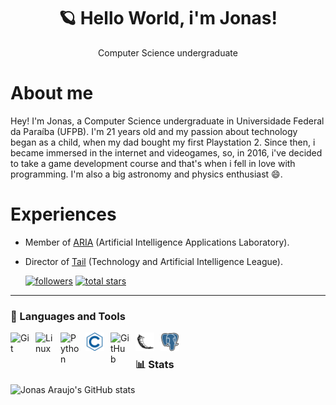 <h1 align="center"/>🪐 Hello World, i'm Jonas! </h1>

<p align="center"/>Computer Science undergraduate</p>

# About me

Hey! I'm Jonas, a Computer Science undergraduate in Universidade Federal da Paraíba (UFPB). I'm 21 years old and my passion about technology began as a child, when my dad bought my first Playstation 2. Since then, i became immersed in the internet and videogames, so, in 2016, i've decided to take a game development course and that's when i fell in love with programming. I'm also a big astronomy and physics enthusiast 😄.

# Experiences

- Member of [ARIA](https://aria.ci.ufpb.br/en/sobre/) (Artificial Intelligence Applications Laboratory).

- Director of [Tail](https://github.com/TailUFPB) (Technology and Artificial Intelligence League).

   <p align="left">
      <a href="https://github.com/jonasgabriel18?tab=followers">
         <img alt="followers" title="Follow me on Github" src="https://custom-icon-badges.demolab.com/github/followers/jonasgabriel18?color=236ad3&labelColor=1155ba&style=for-the-badge&logo=person-add&label=Follow&logoColor=white"/></a>
      <a href="https://github.com/jonasgabriel18?tab=repositories&sort=stargazers">
         <img alt="total stars" title="Total stars on GitHub" src="https://custom-icon-badges.demolab.com/github/stars/jonasgabriel18?color=55960c&style=for-the-badge&labelColor=488207&logo=star"/></a>
   </p>

---

### 🧰 Languages and Tools

<img align="left" alt="Git" width="30px" style="padding-right:10px;" src="https://cdn.jsdelivr.net/gh/devicons/devicon/icons/git/git-original.svg" />
<img align="left" alt="Linux" width="30px" style="padding-right:10px;" src="https://cdn.jsdelivr.net/gh/devicons/devicon/icons/linux/linux-original.svg" />
<img align="left" alt="Python" width="30px" style="padding-right:10px;" src="https://cdn.jsdelivr.net/gh/devicons/devicon/icons/python/python-plain.svg" />
<img align="left" alt="C" width="30px" style="padding-right:10px;" src="https://github.com/devicons/devicon/blob/v2.15.1/icons/c/c-line.svg" />
<img align="left" alt="GitHub" width="30px" style="padding-right:10px;" src="https://cdn.jsdelivr.net/gh/devicons/devicon/icons/github/github-original.svg" />
<img align="left" alt="Flask" width="30px" style="padding-right:10px;" src="https://github.com/devicons/devicon/blob/v2.15.1/icons/flask/flask-original.svg" />
<img align="left" alt="PostgreSQL" width="30px" style="padding-right:10px;" src="https://github.com/devicons/devicon/blob/v2.15.1/icons/postgresql/postgresql-original.svg" />
<br />


### 📊 Stats

![Jonas Araujo's GitHub stats](https://github-readme-stats.vercel.app/api?username=jonasgabriel18&show_icons=true&theme=gruvbox)

<!-- ![GitHub Streak](https://streak-stats.demolab.com?user=ForrestKnight&theme=gruvbox&border_radius=4.5) -->

#
